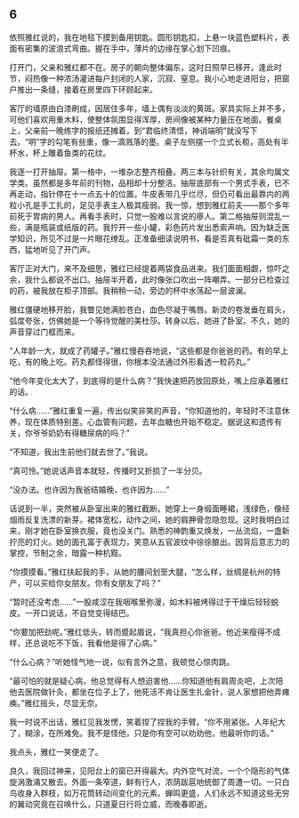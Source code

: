    

## 6

依照雅红说的，我在地毯下摸到备用钥匙。圆形钥匙扣，上悬一块蓝色塑料片，表面有密集的波浪式弯曲。握在手中，薄片的边缘在掌心划下凹痕。

打开门，父亲和雅红都不在。房子的朝向整体偏东，这时日照早已移开。逢此时节，闷热像一种浓汤灌进每户封闭的人家，沉寂、窒息。我小心地走进阳台，把窗户推出一条缝，接着在房里四下环顾起来。

客厅的墙原由白漆刷成，因居住多年，墙上偶有淡淡的黄斑。家具实际上并不多，可他们喜欢用重木料，使整体氛围显得浑厚，房间像被某种力量压在地面。餐桌上，父亲前一晚练字的报纸还摊着，到“君临终清悟，神诮端明”就没写下去。“明”字的勾笔有些重，像一滴溅落的墨。桌子左侧摆一个立式长柜，高处有半杯水，杯上雕着鱼类的花纹。

我逐一打开抽屉。第一格中，一堆杂志整齐相叠。两三本与针织有关，其余均属文学类。虽然都是多年前的刊物，品相却十分整洁。抽屉底部有一个男式手表，已不再走动，指针停在十一点五十的位置。牛皮表带几乎烂尽，但仍可看出最靠内的两粒小孔是手工扎的，足见手表主人极其瘦弱。我一惊，想到雅红前夫——那个多年前死于胃病的男人。再看手表时，只觉一股难以言说的瘆人。第二格抽屉则混乱一些，满是瓶装或纸版的药。我拧开一些小罐，彩色药片发出悉索声响。因为缺乏医学知识，所见不过是一片眼花缭乱。正准备细读说明书，看是否真有砒霜一类的东西，猛地听见了开门声。

客厅正对大门，来不及细思，雅红已经提着两袋食品进来。我们面面相觑，惊吓之余，我什么都说不出口。抽屉半开着，此时像张口吹出一阵嘲弄。一部分已检查过的药，被我放在柜子顶部。我稍稍一动，旁边的杯中水荡起一层波澜。

雅红僵硬地移开脸，我瞥见她满脸苍白，血色尽凝于嘴唇。新烫的卷发垂在肩头，弧度夸张，仿佛她是一个等待觉醒的美杜莎。转身以后，她进了卧室。不久，她的声音穿过门框而来。

“人年龄一大，就成了药罐子。”雅红慢吞吞地说，“这些都是你爸爸的药。有的早上吃，有的晚上吃。药丸都怪得很，你根本没法通过外形看透一粒药丸。”

“他今年变化太大了，到底得的是什么病？”我快速把药放回原处，嘴上应承着雅红的话。

“什么病……”雅红重复一遍，传出似笑非笑的声音，“你知道他的，年轻时不注意休养，现在体质特别差。心血管有问题，去年血糖也开始不稳定。据说这和遗传有关，你爷爷奶奶有得糖尿病的吗？”

“不知道，我出生前他们就去世了。”我说。

“真可怜。”她说话声音本就轻，传播时又折损了一半分贝。

“没办法。也许因为我爸结婚晚，也许因为……”

话说到一半，突然被从卧室出来的雅红截断。她穿上一身缎面睡裙，浅绿色，像经烟雨反复洗漂的新芽。裙体宽松，动作之间，她的肩胛骨忽隐忽现。这时我明白过来，刚才她在卧室换衣服，竟也没关门。熟悉的神韵重又焕发，一丛流焰，一盏新拧亮的灯火。她的面孔富于表现力，笑意从五官波纹中徐徐酿出。因背后意志力的掌控，节制之余，暗露一种机黠。

“你摸摸看。”雅红扶起我的手，从她的腰间划至大腿，“怎么样，丝绸是杭州的特产，可以买给你女朋友。你有女朋友了吗？”

“暂时还没考虑……”一股咸涩在我咽喉里弥漫，如木料被烤得过于干燥后轻轻蜕皮。一开口说话，不自觉变得结巴。

“你要加把劲呢。”雅红低头，转而蹙起眉说，“我真担心你爸爸。他近来瘦得不成样，还总说吃不下饭，我看他是得了心病。”

“什么心病？”听她怪气地一说，似有言外之意，我顿觉心惊肉跳。

“最可怕的就是疑心病，他总觉得有人想迫害他……你知道他有肩周炎吧，上次陪他去医院做针灸，都坐在位子上了，他死活不肯让医生扎金针，说人家想把他弄瘫痪。”雅红摇头，尽显无奈。

我一时说不出话，雅红见我发愣，笑着捏了捏我的手臂。“你不用紧张。人年纪大了，糊涂，在所难免。我不是怪他，只是你有空可以劝劝他，他最听你的话。”

我点头，雅红一笑便走了。

良久，我回过神来，见阳台上的窗已开得最大。内外空气对流，一个个隐形的气体旋涡激涌又散去。外面一条窄道，鲜有行人，浓荫跋扈地统御了周遭一切。一只白鸟收身入群枝，如万花筒转动间变化的元素。蝉鸣更盛，人们永远不知道这些无穷的翼动究竟在召唤什么，只道夏日行将立威，而晚春即逝。